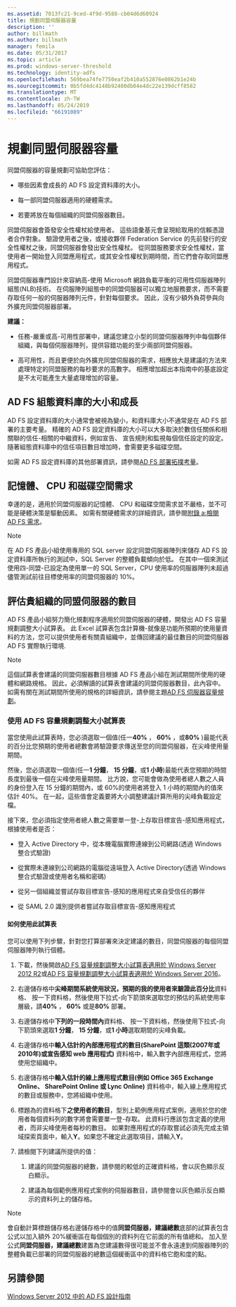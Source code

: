 ```yaml
---
ms.assetid: 7013fc21-9ced-4f9d-9588-cb04d6d60924
title: 規劃同盟伺服器容量
description: ''
author: billmath
ms.author: billmath
manager: femila
ms.date: 05/31/2017
ms.topic: article
ms.prod: windows-server-threshold
ms.technology: identity-adfs
ms.openlocfilehash: 569bea74fe7750eaf2b410a552876e0862b1e24b
ms.sourcegitcommit: 0b5fd4dc4148b92480db04e4dc22e139dcff8582
ms.translationtype: MT
ms.contentlocale: zh-TW
ms.lasthandoff: 05/24/2019
ms.locfileid: "66191089"
---
```

# <a name="planning-for-federation-server-capacity"></a>規劃同盟伺服器容量

同盟伺服器的容量規劃可協助您評估：  
  
-   哪些因素會成長的 AD FS 設定資料庫的大小。  
  
-   每一部同盟伺服器適用的硬體需求。  
  
-   若要將放在每個組織的同盟伺服器數目。  
  
同盟伺服器會簽發安全性權杖給使用者。 這些語彙基元會呈現給取用的信賴憑證者合作對象。 驗證使用者之後，或接收夥伴 Federation Service 的先前發行的安全性權杖之後，同盟伺服器會發出安全性權杖。 從同盟服務要求安全性權杖，當使用者一開始登入同盟應用程式，或其安全性權杖到期時間，而它們會存取同盟應用程式。  
  
同盟伺服器專門設計來容納高\-使用 Microsoft 網路負載平衡的可用性伺服器陣列組態\(NLB\)技術。 在伺服陣列組態中的同盟伺服器可以獨立地服務要求，而不需要存取任何一般的伺服器陣列元件，針對每個要求。 因此，沒有少額外負荷參與向外擴充同盟伺服器部署。  
  
**建議：**  
  
-   任務\-嚴重或高\-可用性部署中，建議您建立小型的同盟伺服器陣列中每個夥伴組織，與每個伺服器陣列，提供容錯功能的至少兩部同盟伺服器。  
  
-   高可用性，而且更便於向外擴充同盟伺服器的需求，相應放大是建議的方法來處理特定的同盟服務的每秒要求的高數字。 相應增加超出本指南中的基底設定是不太可能產生大量處理增加的容量。  
  
## <a name="ad-fs-configuration-database-size-and-growth"></a>AD FS 組態資料庫的大小和成長  
AD FS 設定資料庫的大小通常會被視為變小，和資料庫大小不通常是在 AD FS 部署的主要考量。  精確的 AD FS 設定資料庫的大小可以大多取決於數信任關係和相關聯的信任\-相關的中繼資料，例如宣告、 宣告規則和監視每個信任設定的設定。 隨著組態資料庫中的信任項目數目增加時，會需要更多磁碟空間。  
  
如需 AD FS 設定資料庫的其他部署資訊，請參閱[AD FS 部署拓撲考量](AD-FS-Deployment-Topology-Considerations.md)。  
  
## <a name="memory-cpu-and-disk-space-requirements"></a>記憶體、 CPU 和磁碟空間需求  
幸運的是，適用於同盟伺服器的記憶體、 CPU 和磁碟空間需求並不嚴格，並不可能是硬體決策是驅動因素。 如需有關硬體需求的詳細資訊，請參閱[附錄 a:檢閱 AD FS 需求](Appendix-A--Reviewing-AD-FS-Requirements.md)。  
  
> [!NOTE]  
> 在 AD FS 產品小組使用專用的 SQL server 設定同盟伺服器陣列來儲存 AD FS 設定資料庫所執行的測試中，SQL Server 的整體負載傾向於低。 在其中一個來測試使用四\-同盟\-已設定為使用單一的 SQL Server，CPU 使用率的伺服器陣列未超過儘管測試前往目標使用率的同盟伺服器的 10%。  
  
## <a name="bk_estimatefs"></a>評估貴組織的同盟伺服器的數目  
AD FS 產品小組努力簡化規劃程序適用於同盟伺服器的硬體，開發出 AD FS 容量規劃調整大小試算表。 此 Excel 試算表包含計算機\-就像是功能所預期的使用量資料的方法，您可以提供使用者有關貴組織中，並傳回建議的最佳數目的同盟伺服器 AD FS 實際執行環境.  
  
> [!NOTE]  
> 這個試算表會建議的同盟伺服器數目根據 AD FS 產品小組在測試期間所使用的硬體和網路規格。 因此，必須解讀的試算表會建議的同盟伺服器數目，此內容中。  如需有關在測試期間所使用的規格的詳細資訊，請參閱主題[AD FS 伺服器容量規劃](Planning-for-AD-FS-Server-Capacity.md)。  
  
### <a name="using-the-ad-fs-capacity-planning-sizing-spreadsheet"></a>使用 AD FS 容量規劃調整大小試算表  
當您使用此試算表時，您必須選取一個值\(任一**40%** ， **60%** ，或**80%** \)最能代表的百分比您預期的使用者總數會將驗證要求傳送至您的同盟伺服器，在尖峰使用量期間。  
  
然後，您必須選取一個值\(任一**1 分鐘**， **15 分鐘**，或**1 小時**\)最能代表您預期的時間長度到最後一個在尖峰使用量期間。 比方說，您可能會做為使用者總人數之人員的身份登入在 15 分鐘的期間內，或 60%的使用者將登入 1 小時的期間內的值來估計 40%。 在一起，這些值會定義要將大小調整建議計算所用的尖峰負載設定檔。  
  
接下來，您必須指定使用者總人數之需要單一登\-上存取目標宣告\-感知應用程式，根據使用者是否：  
  
-   登入 Active Directory 中，從本機電腦實際連線到公司網路\(透過 Windows 整合式驗證\)  
  
-   從實際未連線到公司網路的電腦從遠端登入 Active Directory\(透過 Windows 整合式驗證或使用者名稱和密碼\)  
  
-   從另一個組織並嘗試存取目標宣告\-感知的應用程式來自受信任的夥伴  
  
-   從 SAML 2.0 識別提供者嘗試存取目標宣告\-感知應用程式  
  
#### <a name="how-to-use-this-spreadsheet"></a>如何使用此試算表  
您可以使用下列步驟，針對您打算部署來決定建議的數目，同盟伺服器的每個同盟伺服器陣列執行個體。  
  
1.  下載，然後開啟[AD FS 容量規劃調整大小試算表適用於 Windows Server 2012 R2](https://adfsdocs.blob.core.windows.net/adfs/ADFSCapacityPlanning.xlsx)或[AD FS 容量規劃調整大小試算表適用於 Windows Server 2016](https://adfsdocs.blob.core.windows.net/adfs/ADFSCapacity2016.xlsx)。
  
2.  右邊儲存格中**尖峰期間系統使用狀況，預期的我的使用者來驗證此百分比**資料格、 按一下資料格，然後使用下拉式\-向下箭頭來選取您的預估的系統使用率層級，請**40%** ， **60%** 或是**80%** 部署。  
  
3.  右邊儲存格中**下列的一段時間內**資料格、 按一下資料格，然後使用下拉式\-向下箭頭來選取**1 分鐘**， **15 分鐘**，或**1 小時**選取期間的尖峰負載。  
  
4.  右邊儲存格中**輸入估計的內部應用程式的數目\(SharePoint 這類\(2007年或 2010年\)或宣告感知 web 應用程式\)** 資料格中，輸入數字內部應用程式，您將使用您組織中。  
  
5.  右邊儲存格中**輸入估計的線上應用程式數目\(例如 Office 365 Exchange Online、 SharePoint Online 或 Lync Online\)** 資料格中，輸入線上應用程式的數目或服務中，您將組織中使用。  
  
6.  標題為的資料格下**之使用者的數目**，型別上範例應用程式案例，適用於您的使用者每個資料列的數字將會需要單一登\-存取。 此資料行應該包含定義的使用者，而非尖峰使用者每秒的數目。 如果對應用程式的存取嘗試必須先完成主領域探索頁面中，輸入**Y**。如果您不確定此選取項目，請輸入**Y**。  
  
7.  請檢閱下列建議所提供的值：  
  
    1.  建議的同盟伺服器的總數，請參閱的較低的正確資料格，會以灰色顯示反白顯示。  
  
    2.  建議為每個範例應用程式案例的伺服器數目，請參閱會以灰色顯示反白顯示的資料列上的儲存格。  
  
> [!NOTE]  
> 會自動計算標題儲存格右邊儲存格中的值**同盟伺服器，建議總數**底部的試算表包含公式以加入額外 20%緩衝區在每個個別的資料列在它前面的所有值總和。 加入至公式**同盟伺服器，建議總數**建置為您建議數得很可能並不會永遠達到伺服器陣列的整體負載已部署的同盟伺服器的總數這個緩衝區中的資料格它飽和度的點。  
  
## <a name="see-also"></a>另請參閱
[Windows Server 2012 中的 AD FS 設計指南](AD-FS-Design-Guide-in-Windows-Server-2012.md)
